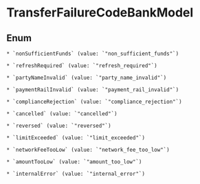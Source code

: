 
# TransferFailureCodeBankModel

## Enum


    * `nonSufficientFunds` (value: `"non_sufficient_funds"`)

    * `refreshRequired` (value: `"refresh_required"`)

    * `partyNameInvalid` (value: `"party_name_invalid"`)

    * `paymentRailInvalid` (value: `"payment_rail_invalid"`)

    * `complianceRejection` (value: `"compliance_rejection"`)

    * `cancelled` (value: `"cancelled"`)

    * `reversed` (value: `"reversed"`)

    * `limitExceeded` (value: `"limit_exceeded"`)

    * `networkFeeTooLow` (value: `"network_fee_too_low"`)

    * `amountTooLow` (value: `"amount_too_low"`)

    * `internalError` (value: `"internal_error"`)



